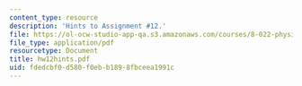 ```yaml
---
content_type: resource
description: 'Hints to Assignment #12.'
file: https://ol-ocw-studio-app-qa.s3.amazonaws.com/courses/8-022-physics-ii-electricity-and-magnetism-fall-2002/fdedcbf0d580f0ebb1898fbceea1991c_hw12hints.pdf
file_type: application/pdf
resourcetype: Document
title: hw12hints.pdf
uid: fdedcbf0-d580-f0eb-b189-8fbceea1991c
---
```


